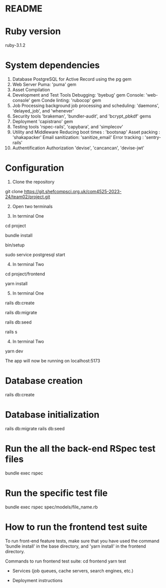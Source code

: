 # README
# Ruby version
ruby-3.1.2

# System dependencies
1. Database 
PostgreSQL for Active Record using the pg gem
2. Web Server
Puma: 'puma' gem
3. Asset Compilation
4. Development and Test Tools 
Debugging: 'byebug' gem
Console: 'web-console' gem
Conde linting: 'rubocop' gem
5. Job Processing
background job processing and scheduling: 'daemons', 'delayed_job', and 'whenever'
6. Security tools
'brakeman', 'bundler-audit', and 'bcrypt_pbkdf' gems
7. Deployment
'capistrano' gem
8. Testing tools
'rspec-rails', 'capybara', and 'simplecov'
9. Utility and Middleware
Reducing boot times : 'bootsnap'
Asset packing : 'shakapacker'
Email sanitization: 'sanitize_email'
Error tracking : 'sentry-rails'
11. Authentification Authorization 
'devise', 'cancancan', 'devise-jwt'

# Configuration 

1. Clone the repository

git clone https://git.shefcompsci.org.uk/com4525-2023-24/team02/project.git

2. Open two terminals

3. In terminal One

cd project

bundle install

bin/setup

sudo service postgresql start

4. In terminal Two 

cd project/frontend 

yarn install

5. In terminal One

rails db:create

rails db:migrate

rails db:seed

rails s

4. In terminal Two

yarn dev

The app will now be running on localhost:5173

# Database creation 
rails db:create

# Database initialization
rails db:migrate
rails db:seed

# Run the all the back-end RSpec test files
bundle exec rspec 

# Run the specific test file
bundle exec rspec spec/models/file_name.rb

# How to run the frontend test suite
To run front-end feature tests, make sure that you have used the command 'bundle install' in the base directory, and 'yarn install' in the frontend directory.

Commands to run frontend test suite:
cd frontend
yarn test

* Services (job queues, cache servers, search engines, etc.)

* Deployment instructions
